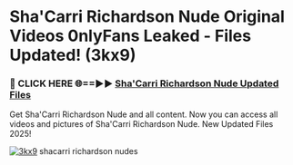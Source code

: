 # Sha'Carri Richardson Nude Original Videos 0nlyFans Leaked - Files Updated! (3kx9)

<h3>🔴 CLICK HERE 🌐==►► <a href="https://tinyurl.com/5h6xmrr3" rel="nofollow">Sha'Carri Richardson Nude Updated Files</a></h3>

Get Sha'Carri Richardson Nude and all content. Now you can access all videos and pictures of Sha'Carri Richardson Nude. New Updated Files 2025!

[![3kx9](https://i.imgur.com/KVD873Z.gif)](https://tinyurl.com/5h6xmrr3)
shacarri richardson nudes